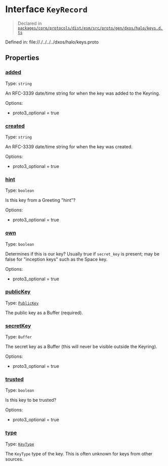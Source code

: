 # Interface `KeyRecord`
> Declared in [`packages/core/protocols/dist/esm/src/proto/gen/dxos/halo/keys.d.ts`]()

Defined in:
   file://./../../../dxos/halo/keys.proto
## Properties
### [added]()
Type: <code>string</code>

An RFC-3339 date/time string for when the key was added to the Keyring.

Options:
  - proto3_optional = true
### [created]()
Type: <code>string</code>

An RFC-3339 date/time string for when the key was created.

Options:
  - proto3_optional = true
### [hint]()
Type: <code>boolean</code>

Is this key from a Greeting "hint"?

Options:
  - proto3_optional = true
### [own]()
Type: <code>boolean</code>

Determines if this is our key?
Usually true if  `secret_key`  is present; may be false for "inception keys" such as the Space key.

Options:
  - proto3_optional = true
### [publicKey]()
Type: <code>[PublicKey](/api/@dxos/client/classes/PublicKey)</code>

The public key as a Buffer (required).
### [secretKey]()
Type: <code>Buffer</code>

The secret key as a Buffer (this will never be visible outside the Keyring).

Options:
  - proto3_optional = true
### [trusted]()
Type: <code>boolean</code>

Is this key to be trusted?

Options:
  - proto3_optional = true
### [type]()
Type: <code>[KeyType](/api/@dxos/client/enums#KeyType)</code>

The  `KeyType`  type of the key. This is often unknown for keys from other sources.